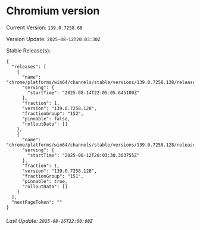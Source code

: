 # Chromium version

Current Version: `139.0.7258.68`

Version Update: `2025-08-12T20:03:30Z`

Stable Release(s):
```
{
  "releases": [
    {
      "name": "chrome/platforms/win64/channels/stable/versions/139.0.7258.128/releases/1755209105",
      "serving": {
        "startTime": "2025-08-14T22:05:05.645100Z"
      },
      "fraction": 1,
      "version": "139.0.7258.128",
      "fractionGroup": "152",
      "pinnable": false,
      "rolloutData": []
    },
    {
      "name": "chrome/platforms/win64/channels/stable/versions/139.0.7258.128/releases/1755029010",
      "serving": {
        "startTime": "2025-08-12T20:03:30.303755Z"
      },
      "fraction": 1,
      "version": "139.0.7258.128",
      "fractionGroup": "151",
      "pinnable": true,
      "rolloutData": []
    }
  ],
  "nextPageToken": ""
}
```

###### Last Update: `2025-08-16T22:00:08Z`
        